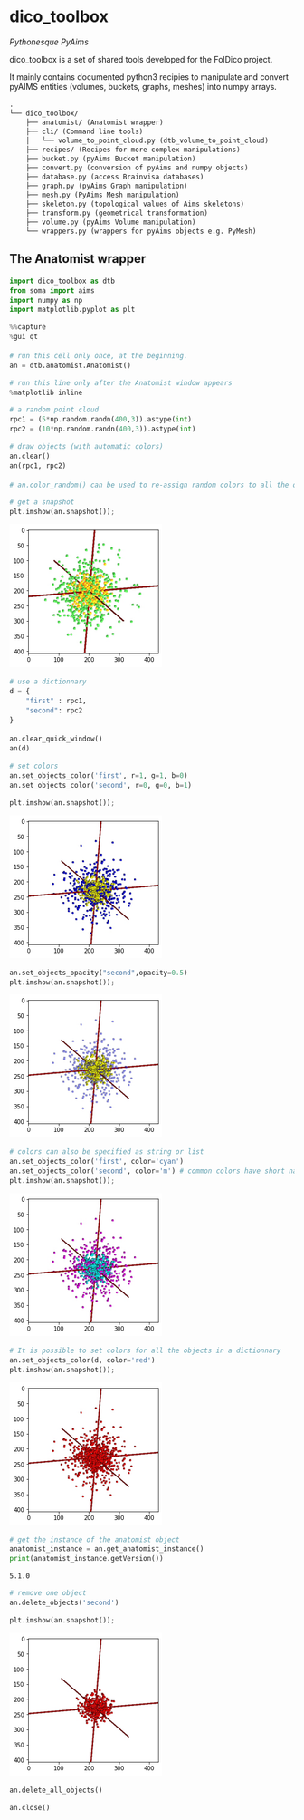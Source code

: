 # dico_toolbox
_Pythonesque PyAims_

dico_toolbox is a set of shared tools developed for the FolDico project.

It mainly contains documented python3 recipies to manipulate and convert pyAIMS entities (volumes, buckets, graphs, meshes) into numpy arrays.


<!-- REMOVED CODE CELL
```python
%load_ext autoreload
%autoreload 2
```
-->


<!-- REMOVED CODE CELL
```python
#README_HIDE_CELL
# A description of the package tree
import treesource as ts
tree = ts.generate_tree('..')
print(ts.render.as_text(tree))
```
-->

    .
    └── dico_toolbox/
        ├── anatomist/ (Anatomist wrapper)
        ├── cli/ (Command line tools)
        │   └── volume_to_point_cloud.py (dtb_volume_to_point_cloud)
        ├── recipes/ (Recipes for more complex manipulations)
        ├── bucket.py (pyAims Bucket manipulation)
        ├── convert.py (conversion of pyAims and numpy objects)
        ├── database.py (access Brainvisa databases)
        ├── graph.py (pyAims Graph manipulation)
        ├── mesh.py (PyAims Mesh manipulation)
        ├── skeleton.py (topological values of Aims skeletons)
        ├── transform.py (geometrical transformation)
        ├── volume.py (pyAims Volume manipulation)
        └── wrappers.py (wrappers for pyAims objects e.g. PyMesh)
    


## The Anatomist wrapper


```python
import dico_toolbox as dtb
from soma import aims
import numpy as np
import matplotlib.pyplot as plt
```


```python
%%capture
%gui qt

# run this cell only once, at the beginning.
an = dtb.anatomist.Anatomist()
```


```python
# run this line only after the Anatomist window appears
%matplotlib inline
```


```python
# a random point cloud
rpc1 = (5*np.random.randn(400,3)).astype(int)
rpc2 = (10*np.random.randn(400,3)).astype(int)
```


```python
# draw objects (with automatic colors) 
an.clear()
an(rpc1, rpc2)

# an.color_random() can be used to re-assign random colors to all the objects
```


```python
# get a snapshot
plt.imshow(an.snapshot());
```


    
![png](./docs/examples/markdown/readme/Readme_files//Readme_10_0.png)
    



```python
# use a dictionnary
d = {
    "first" : rpc1,
    "second": rpc2
}

an.clear_quick_window()
an(d)
```


```python
# set colors
an.set_objects_color('first', r=1, g=1, b=0)
an.set_objects_color('second', r=0, g=0, b=1)
```


```python
plt.imshow(an.snapshot());
```


    
![png](./docs/examples/markdown/readme/Readme_files//Readme_13_0.png)
    



```python
an.set_objects_opacity("second",opacity=0.5)
plt.imshow(an.snapshot());
```


    
![png](./docs/examples/markdown/readme/Readme_files//Readme_14_0.png)
    



```python
# colors can also be specified as string or list
an.set_objects_color('first', color='cyan')
an.set_objects_color('second', color='m') # common colors have short names (m = magenta)
plt.imshow(an.snapshot());
```


    
![png](./docs/examples/markdown/readme/Readme_files//Readme_15_0.png)
    



```python
# It is possible to set colors for all the objects in a dictionnary
an.set_objects_color(d, color='red')
plt.imshow(an.snapshot());
```


    
![png](./docs/examples/markdown/readme/Readme_files//Readme_16_0.png)
    



```python
# get the instance of the anatomist object
anatomist_instance = an.get_anatomist_instance()
print(anatomist_instance.getVersion())
```

    5.1.0



```python
# remove one object
an.delete_objects('second')
```


```python
plt.imshow(an.snapshot());
```


    
![png](./docs/examples/markdown/readme/Readme_files//Readme_19_0.png)
    



```python
an.delete_all_objects()
```


```python
an.close()
```


<!-- REMOVED EMPTY CODE CELL -->
